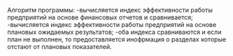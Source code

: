 Алгоритм программы: 
 -вычисляется индекс эффективности работы предприятий на основе финансовых отчетов и сравнивается;
 -вычисляется индекс эффективности работы предприятий на основе плановых ожидаемых результатов;
 -оба индекса сравниваются и если план не выполнен, то предоставляется инофрмация о разделах которые отстают от плановых показателей.
